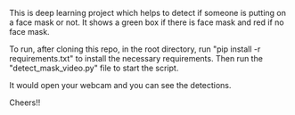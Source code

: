 
This is deep learning project which helps to detect if someone is putting on a face mask or not. It shows a green box if there is face mask  and red if no face mask.

To run, after cloning this repo, in the root directory, run "pip install -r requirements.txt" to install the necessary requirements.
Then run the "detect_mask_video.py" file to start the script.

It would open your webcam and you can see the detections.

Cheers!!
